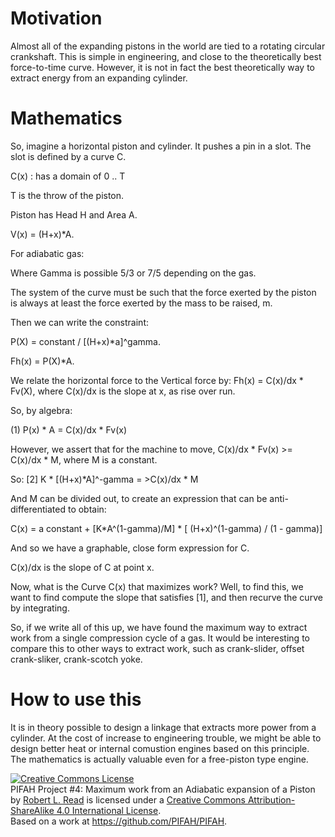 # Motivation

Almost all of the expanding pistons in the world are tied to a rotating circular crankshaft.  This is simple in engineering, and close to the theoretically best force-to-time curve.  However, it is not in fact the best theoretically way to extract energy from an expanding cylinder.

# Mathematics

So, imagine a horizontal piston and cylinder.  It pushes a pin in a slot.  The slot is defined by a curve C.

C(x) : has a domain of 0 .. T

T is the throw of the piston.

Piston has Head H and Area A.

V(x) = (H+x)*A.

For adiabatic gas:



Where Gamma is possible 5/3 or 7/5 depending on the gas.

The system of the curve must be such that the force exerted by the piston is always at least the force exerted by the mass to be raised, m.

Then we can write the constraint:

P(X) = constant / [(H+x)*a]^gamma.

Fh(x) = P(X)*A.

We relate the horizontal force to the Vertical force by:
Fh(x) = C(x)/dx * Fv(X),  where C(x)/dx is the slope at x, as rise over run.

So, by algebra:

(1)   P(x) * A = C(x)/dx * Fv(x)

However, we assert that for the machine to move,
C(x)/dx * Fv(x) >= C(x)/dx * M, where M is a constant.

So: 
[2] K * [(H+x)*A]^-gamma = >C(x)/dx * M

And M can be divided out, to create an expression that can be anti-differentiated to obtain:

C(x) = a constant + [K*A^(1-gamma)/M] * [ (H+x)^(1-gamma) / (1 - gamma)]

And so we have a graphable, close form expression for C.

C(x)/dx is the slope of C at point x.

Now, what is the Curve C(x) that maximizes work?  Well, to find this, we want to find compute the slope that satisfies [1], and then recurve the curve by integrating.

So, if we write all of this up, we have found the maximum way to extract work from a single compression cycle of a gas.  It would be interesting to compare this to other ways to extract work, such as crank-slider, offset crank-sliker, crank-scotch yoke.

# How to use this

It is in theory possible to design a linkage that extracts more power from a cylinder.  At the cost of increase to engineering trouble, we might be able to design better heat or internal comustion engines based on this principle. The mathematics is actually valuable even for a free-piston type engine.

<a rel="license" href="http://creativecommons.org/licenses/by-sa/4.0/"><img alt="Creative Commons License" style="border-width:0" src="https://i.creativecommons.org/l/by-sa/4.0/88x31.png" /></a><br /><span xmlns:dct="http://purl.org/dc/terms/" href="http://purl.org/dc/dcmitype/Text" property="dct:title" rel="dct:type">PIFAH Project #4: Maximum work from an Adiabatic expansion of a Piston</span> by <a xmlns:cc="http://creativecommons.org/ns#" href="https://github.com/PIFAH/PIFAH" property="cc:attributionName" rel="cc:attributionURL">Robert L. Read</a> is licensed under a <a rel="license" href="http://creativecommons.org/licenses/by-sa/4.0/">Creative Commons Attribution-ShareAlike 4.0 International License</a>.<br />Based on a work at <a xmlns:dct="http://purl.org/dc/terms/" href="https://github.com/PIFAH/PIFAH" rel="dct:source">https://github.com/PIFAH/PIFAH</a>.
